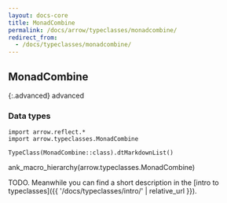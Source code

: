 ```yaml
---
layout: docs-core
title: MonadCombine
permalink: /docs/arrow/typeclasses/monadcombine/
redirect_from:
  - /docs/typeclasses/monadcombine/
---
```


## MonadCombine

{:.advanced}
advanced

### Data types

```kotlin:ank:replace
import arrow.reflect.*
import arrow.typeclasses.MonadCombine

TypeClass(MonadCombine::class).dtMarkdownList()
```

ank_macro_hierarchy(arrow.typeclasses.MonadCombine)

TODO. Meanwhile you can find a short description in the [intro to typeclasses]({{ '/docs/typeclasses/intro/' | relative_url }}).
